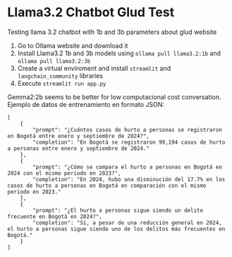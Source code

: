 # Llama3.2 Chatbot Glud Test
Testing llama 3.2 chatbot with 1b and 3b parameters about glud website

1. Go to Ollama website and download it
2. Install Llama3.2 1b and 3b models using `ollama pull llama3.2:1b` and `ollama pull llama3.2:3b`
3. Create a virtual enviroment and install `streamlit` and `langchain_community` libraries
4. Execute `streamlit run app.py`

Gemma2:2b seems to be better for low computacional cost conversation. <br>
Ejemplo de datos de entrenamiento en formato JSON:
```
[
    {
        "prompt": "¿Cuántos casos de hurto a personas se registraron en Bogotá entre enero y septiembre de 2024?",
        "completion": "En Bogotá se registraron 99,194 casos de hurto a personas entre enero y septiembre de 2024."
    },
    {
        "prompt": "¿Cómo se compara el hurto a personas en Bogotá en 2024 con el mismo periodo en 2023?",
        "completion": "En 2024, hubo una disminución del 17.7% en los casos de hurto a personas en Bogotá en comparación con el mismo periodo en 2023."
    },
    {
        "prompt": "¿El hurto a personas sigue siendo un delito frecuente en Bogotá en 2024?",
        "completion": "Sí, a pesar de una reducción general en 2024, el hurto a personas sigue siendo uno de los delitos más frecuentes en Bogotá."
    }
]
```
